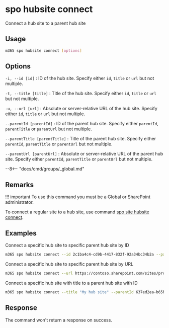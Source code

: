 # spo hubsite connect

Connect a hub site to a parent hub site

## Usage

```sh
m365 spo hubsite connect [options]
```

## Options

`-i, --id [id]`
: ID of the hub site. Specify either `id`, `title` or `url` but not multiple.

`-t, --title [title]`
: Title of the hub site. Specify either `id`, `title` or `url` but not multiple.

`-u, --url [url]`
: Absolute or server-relative URL of the hub site. Specify either `id`, `title` or `url` but not multiple.

`--parentId [parentId]`
: ID of the parent hub site. Specify either `parentId`, `parentTitle` or `parentUrl` but not multiple.

`--parentTitle [parentTitle]`
: Title of the parent hub site. Specify either `parentId`, `parentTitle` or `parentUrl` but not multiple.

`--parentUrl [parentUrl]`
: Absolute or server-relative URL of the parent hub site. Specify either `parentId`, `parentTitle` or `parentUrl` but not multiple.

--8<-- "docs/cmd/groups/_global.md"

## Remarks

!!! important
    To use this command you must be a Global or SharePoint administrator.

To connect a regular site to a hub site, use command [spo site hubsite connect](../site/site-hubsite-connect.md).

## Examples

Connect a specific hub site to specific parent hub site by ID

```sh
m365 spo hubsite connect --id 2c1ba4c4-cd9b-4417-832f-92a34bc34b2a --parentId 637ed2ea-b65b-4a4b-a3d7-ad86953224a4
```

Connect a specific hub site to specific parent hub site by URL

```sh
m365 spo hubsite connect --url https://contoso.sharepoint.com/sites/project-x --parentUrl https://contoso.sharepoint.com/sites/projects
```

Connect a specific hub site with title to a parent hub site with ID

```sh
m365 spo hubsite connect --title "My hub site" --parentId 637ed2ea-b65b-4a4b-a3d7-ad86953224a4
```

## Response

The command won't return a response on success.

